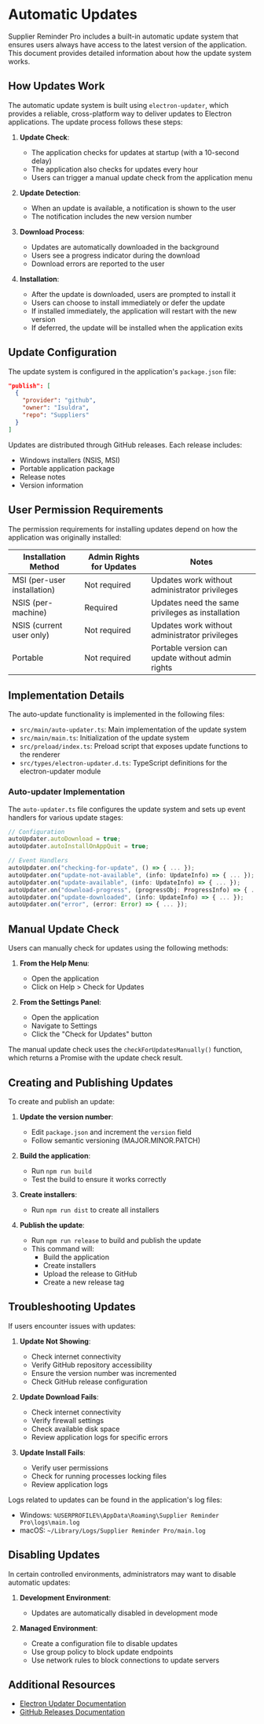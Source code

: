 # Automatic Updates

Supplier Reminder Pro includes a built-in automatic update system that ensures users always have access to the latest version of the application. This document provides detailed information about how the update system works.

## How Updates Work

The automatic update system is built using `electron-updater`, which provides a reliable, cross-platform way to deliver updates to Electron applications. The update process follows these steps:

1. **Update Check**:

   - The application checks for updates at startup (with a 10-second delay)
   - The application also checks for updates every hour
   - Users can trigger a manual update check from the application menu

2. **Update Detection**:

   - When an update is available, a notification is shown to the user
   - The notification includes the new version number

3. **Download Process**:

   - Updates are automatically downloaded in the background
   - Users see a progress indicator during the download
   - Download errors are reported to the user

4. **Installation**:
   - After the update is downloaded, users are prompted to install it
   - Users can choose to install immediately or defer the update
   - If installed immediately, the application will restart with the new version
   - If deferred, the update will be installed when the application exits

## Update Configuration

The update system is configured in the application's `package.json` file:

```json
"publish": [
  {
    "provider": "github",
    "owner": "Isuldra",
    "repo": "Suppliers"
  }
]
```

Updates are distributed through GitHub releases. Each release includes:

- Windows installers (NSIS, MSI)
- Portable application package
- Release notes
- Version information

## User Permission Requirements

The permission requirements for installing updates depend on how the application was originally installed:

| Installation Method         | Admin Rights for Updates | Notes                                            |
| --------------------------- | ------------------------ | ------------------------------------------------ |
| MSI (per-user installation) | Not required             | Updates work without administrator privileges    |
| NSIS (per-machine)          | Required                 | Updates need the same privileges as installation |
| NSIS (current user only)    | Not required             | Updates work without administrator privileges    |
| Portable                    | Not required             | Portable version can update without admin rights |

## Implementation Details

The auto-update functionality is implemented in the following files:

- `src/main/auto-updater.ts`: Main implementation of the update system
- `src/main/main.ts`: Initialization of the update system
- `src/preload/index.ts`: Preload script that exposes update functions to the renderer
- `src/types/electron-updater.d.ts`: TypeScript definitions for the electron-updater module

### Auto-updater Implementation

The `auto-updater.ts` file configures the update system and sets up event handlers for various update stages:

```typescript
// Configuration
autoUpdater.autoDownload = true;
autoUpdater.autoInstallOnAppQuit = true;

// Event Handlers
autoUpdater.on("checking-for-update", () => { ... });
autoUpdater.on("update-not-available", (info: UpdateInfo) => { ... });
autoUpdater.on("update-available", (info: UpdateInfo) => { ... });
autoUpdater.on("download-progress", (progressObj: ProgressInfo) => { ... });
autoUpdater.on("update-downloaded", (info: UpdateInfo) => { ... });
autoUpdater.on("error", (error: Error) => { ... });
```

## Manual Update Check

Users can manually check for updates using the following methods:

1. **From the Help Menu**:

   - Open the application
   - Click on Help > Check for Updates

2. **From the Settings Panel**:
   - Open the application
   - Navigate to Settings
   - Click the "Check for Updates" button

The manual update check uses the `checkForUpdatesManually()` function, which returns a Promise with the update check result.

## Creating and Publishing Updates

To create and publish an update:

1. **Update the version number**:

   - Edit `package.json` and increment the `version` field
   - Follow semantic versioning (MAJOR.MINOR.PATCH)

2. **Build the application**:

   - Run `npm run build`
   - Test the build to ensure it works correctly

3. **Create installers**:

   - Run `npm run dist` to create all installers

4. **Publish the update**:
   - Run `npm run release` to build and publish the update
   - This command will:
     - Build the application
     - Create installers
     - Upload the release to GitHub
     - Create a new release tag

## Troubleshooting Updates

If users encounter issues with updates:

1. **Update Not Showing**:

   - Check internet connectivity
   - Verify GitHub repository accessibility
   - Ensure the version number was incremented
   - Check GitHub release configuration

2. **Update Download Fails**:

   - Check internet connectivity
   - Verify firewall settings
   - Check available disk space
   - Review application logs for specific errors

3. **Update Install Fails**:
   - Verify user permissions
   - Check for running processes locking files
   - Review application logs

Logs related to updates can be found in the application's log files:

- Windows: `%USERPROFILE%\AppData\Roaming\Supplier Reminder Pro\logs\main.log`
- macOS: `~/Library/Logs/Supplier Reminder Pro/main.log`

## Disabling Updates

In certain controlled environments, administrators may want to disable automatic updates:

1. **Development Environment**:

   - Updates are automatically disabled in development mode

2. **Managed Environment**:
   - Create a configuration file to disable updates
   - Use group policy to block update endpoints
   - Use network rules to block connections to update servers

## Additional Resources

- [Electron Updater Documentation](https://www.electron.build/auto-update)
- [GitHub Releases Documentation](https://docs.github.com/en/repositories/releasing-projects-on-github/about-releases)
